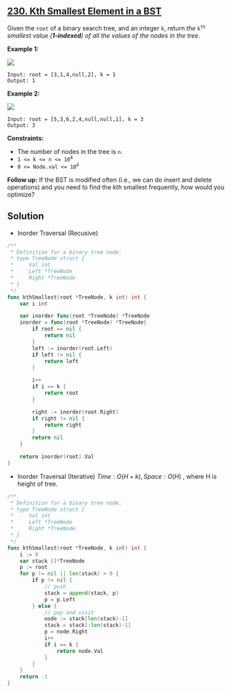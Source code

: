 ## [230. Kth Smallest Element in a BST](https://leetcode.com/problems/kth-smallest-element-in-a-bst/)


Given the `root` of a binary search tree, and an integer `k`, return _the_ <code>k<sup>th</sup></code> _smallest value (**1-indexed**) of all the values of the nodes in the tree_.

**Example 1:**

![](https://assets.leetcode.com/uploads/2021/01/28/kthtree1.jpg)

```
Input: root = [3,1,4,null,2], k = 1
Output: 1
```

**Example 2:**

![](https://assets.leetcode.com/uploads/2021/01/28/kthtree2.jpg)

```
Input: root = [5,3,6,2,4,null,null,1], k = 3
Output: 3
```

**Constraints:**

*   The number of nodes in the tree is `n`.
*   <code>1 <= k <= n <= 10<sup>4</sup></code>
*   <code>0 <= Node.val <= 10<sup>4</sup></code>

**Follow up:** If the BST is modified often (i.e., we can do insert and delete operations) and you need to find the kth smallest frequently, how would you optimize?



## Solution

- Inorder Traversal (Recusive)

```go
/**
 * Definition for a binary tree node.
 * type TreeNode struct {
 *     Val int
 *     Left *TreeNode
 *     Right *TreeNode
 * }
 */
func kthSmallest(root *TreeNode, k int) int {
    var i int

    var inorder func(root *TreeNode) *TreeNode
    inorder = func(root *TreeNode) *TreeNode{
        if root == nil {
            return nil
        }
        left := inorder(root.Left)
        if left != nil {
            return left
        }

        i++
        if i == k {
            return root
        }

        right := inorder(root.Right)
        if right != nil {
            return right
        }
        return nil
    }

    return inorder(root).Val
}
```



- Inorder Traversal (Iterative)	$Time: O(H + k), Space: O(H)$ , where H is height of tree.

```go
/**
 * Definition for a binary tree node.
 * type TreeNode struct {
 *     Val int
 *     Left *TreeNode
 *     Right *TreeNode
 * }
 */
func kthSmallest(root *TreeNode, k int) int {
    i := 0
    var stack []*TreeNode
    p := root
    for p != nil || len(stack) > 0 {
        if p != nil {
            // push
            stack = append(stack, p)
            p = p.Left
        } else {
            // pop and visit
            node := stack[len(stack)-1]
            stack = stack[:len(stack)-1]
            p = node.Right
            i++
            if i == k {
                return node.Val
            }
        }
    }
    return -1
}
```

